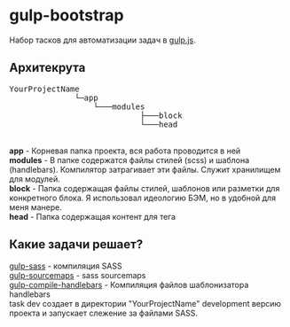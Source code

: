 # gulp-bootstrap
Набор тасков для автоматизации задач в [gulp.js](http://gulpjs.com/).

## Архитекрута
<pre>
YourProjectName
              └─app         
                  └───modules 
                            ├───block
                            └───head
</pre>
<br>
<b>app</b> - Корневая папка проекта, вся работа проводится в ней <br>
<b>modules</b> - В папке содержатся файлы стилей (scss) и шаблона (handlebars). Компилятор затрагивает эти файлы. Служит хранилищем для модулей. <br>
<b>block</b> - Папка содержащая файлы стилей, шаблонов или разметки для конкретного блока. Я использовал идеологию БЭМ, но в удобной для меня манере. <br>
<b>head</b> - Папка содержащая контент для тега <head> <br>

## Какие задачи решает?
 
[gulp-sass](https://www.npmjs.com/package/gulp-sass) - компиляция SASS
<br>
[gulp-sourcemaps](https://www.npmjs.com/package/gulp-sourcemaps) - sass sourcemaps
<br>
[gulp-compile-handlebars](https://www.npmjs.com/package/gulp-compile-handlebars) - Компиляция файлов шаблонизатора handlebars
<br>
task dev создает в директории "YourProjectName" development версию проекта и запускает слежение за файлами SASS.



